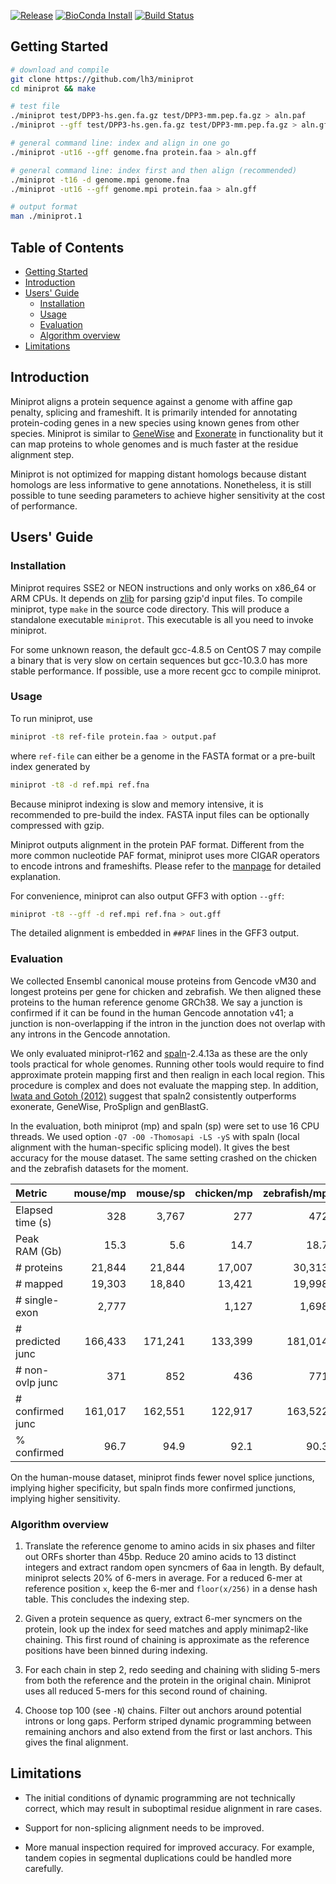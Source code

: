 [![Release](https://img.shields.io/github/v/release/lh3/miniprot?include_prereleases)](https://github.com/lh3/miniprot/releases)
[![BioConda Install](https://img.shields.io/conda/dn/bioconda/miniprot.svg?style=flag&label=BioConda%20install)](https://anaconda.org/bioconda/miniprot)
[![Build Status](https://github.com/lh3/miniprot/actions/workflows/ci.yaml/badge.svg)](https://github.com/lh3/miniprot/actions)
## <a name="started"></a>Getting Started
```sh
# download and compile
git clone https://github.com/lh3/miniprot
cd miniprot && make

# test file
./miniprot test/DPP3-hs.gen.fa.gz test/DPP3-mm.pep.fa.gz > aln.paf        # PAF output
./miniprot --gff test/DPP3-hs.gen.fa.gz test/DPP3-mm.pep.fa.gz > aln.gff  # GFF3+PAF output

# general command line: index and align in one go
./miniprot -ut16 --gff genome.fna protein.faa > aln.gff

# general command line: index first and then align (recommended)
./miniprot -t16 -d genome.mpi genome.fna
./miniprot -ut16 --gff genome.mpi protein.faa > aln.gff

# output format
man ./miniprot.1
```

## Table of Contents

- [Getting Started](#started)
- [Introduction](#intro)
- [Users' Guide](#uguide)
  - [Installation](#install)
  - [Usage](#usage)
  - [Evaluation](#eval)
  - [Algorithm overview](#algo)
- [Limitations](#limit)

## <a name="intro"></a>Introduction

Miniprot aligns a protein sequence against a genome with affine gap penalty,
splicing and frameshift. It is primarily intended for annotating protein-coding
genes in a new species using known genes from other species. Miniprot is
similar to [GeneWise][genewise] and [Exonerate][exonerate] in functionality but
it can map proteins to whole genomes and is much faster at the residue
alignment step.

Miniprot is not optimized for mapping distant homologs because distant homologs
are less informative to gene annotations. Nonetheless, it is still possible to
tune seeding parameters to achieve higher sensitivity at the cost of
performance.

## <a name="uguide"></a>Users' Guide

### <a name="install"></a>Installation

Miniprot requires SSE2 or NEON instructions and only works on x86\_64 or ARM
CPUs. It depends on [zlib][zlib] for parsing gzip'd input files. To compile
miniprot, type `make` in the source code directory. This will produce a
standalone executable `miniprot`. This executable is all you need to invoke
miniprot.

For some unknown reason, the default gcc-4.8.5 on CentOS 7 may compile a binary
that is very slow on certain sequences but gcc-10.3.0 has more stable
performance. If possible, use a more recent gcc to compile miniprot.

### <a name="usage"></a>Usage

To run miniprot, use
```sh
miniprot -t8 ref-file protein.faa > output.paf
```
where `ref-file` can either be a genome in the FASTA format or a pre-built
index generated by
```sh
miniprot -t8 -d ref.mpi ref.fna
```
Because miniprot indexing is slow and memory intensive, it is recommended to
pre-build the index. FASTA input files can be optionally compressed with gzip.

Miniprot outputs alignment in the protein PAF format. Different from the more
common nucleotide PAF format, miniprot uses more CIGAR operators to encode
introns and frameshifts. Please refer to the [manpage][manpage] for detailed explanation.

For convenience, miniprot can also output GFF3 with option `--gff`:
```sh
miniprot -t8 --gff -d ref.mpi ref.fna > out.gff
```
The detailed alignment is embedded in `##PAF` lines in the GFF3 output.

### <a name="eval"></a>Evaluation

We collected Ensembl canonical mouse proteins from Gencode vM30 and longest
proteins per gene for chicken and zebrafish. We then aligned these proteins to
the human reference genome GRCh38. We say a junction is confirmed if it can be
found in the human Gencode annotation v41; a junction is non-overlapping if the
intron in the junction does not overlap with any introns in the Gencode
annotation.

We only evaluated miniprot-r162 and [spaln][spaln]-2.4.13a as these are the
only tools practical for whole genomes. Running other tools would require to
find approximate protein mapping first and then realign in each local region.
This procedure is complex and does not evaluate the mapping step. In addition,
[Iwata and Gotoh (2012)][spaln2] suggest that spaln2 consistently outperforms
exonerate, GeneWise, ProSplign and genBlastG.

In the evaluation, both miniprot (mp) and spaln (sp) were set to use 16 CPU
threads. We used option `-Q7 -O0 -Thomosapi -LS -yS` with spaln (local
alignment with the human-specific splicing model). It gives the best accuracy
for the mouse dataset. The same setting crashed on the chicken and the
zebrafish datasets for the moment.

|Metric          |mouse/mp |mouse/sp |chicken/mp|zebrafish/mp|
|:---------------|--------:|--------:|--------:|--------:|
|Elapsed time (s)|     328 |   3,767 |     277 |     472 |
|Peak RAM (Gb)   |    15.3 |     5.6 |    14.7 |    18.7 |
|# proteins      |  21,844 |  21,844 |  17,007 |  30,313 |
|# mapped        |  19,303 |  18,840 |  13,421 |  19,998 |
|# single-exon   |   2,777 |         |   1,127 |   1,698 |
|# predicted junc| 166,433 | 171,241 | 133,399 | 181,014 |
|# non-ovlp junc |     371 |     852 |     436 |     771 |
|# confirmed junc| 161,017 | 162,551 | 122,917 | 163,522 |
|% confirmed     |    96.7 |    94.9 |    92.1 |    90.3 |

On the human-mouse dataset, miniprot finds fewer novel splice junctions,
implying higher specificity, but spaln finds more confirmed junctions, implying
higher sensitivity.

### <a name="algo"></a>Algorithm overview

1. Translate the reference genome to amino acids in six phases and filter out
   ORFs shorter than 45bp. Reduce 20 amino acids to 13 distinct integers and
   extract random open syncmers of 6aa in length. By default, miniprot selects
   20% of 6-mers in average. For a reduced 6-mer at reference position `x`,
   keep the 6-mer and `floor(x/256)` in a dense hash table. This concludes the
   indexing step.

2. Given a protein sequence as query, extract 6-mer syncmers on the protein,
   look up the index for seed matches and apply minimap2-like chaining. This
   first round of chaining is approximate as the reference positions have been
   binned during indexing.

3. For each chain in step 2, redo seeding and chaining with sliding 5-mers from
   both the reference and the protein in the original chain. Miniprot uses all
   reduced 5-mers for this second round of chaining.

4. Choose top 100 (see `-N`) chains. Filter out anchors around potential
   introns or long gaps. Perform striped dynamic programming between remaining
   anchors and also extend from the first or last anchors. This gives the final
   alignment.

## <a name="limit"></a>Limitations

* The initial conditions of dynamic programming are not technically correct,
  which may result in suboptimal residue alignment in rare cases.

* Support for non-splicing alignment needs to be improved.

* More manual inspection required for improved accuracy. For example, tandem
  copies in segmental duplications could be handled more carefully.

[exonerate]: https://pubmed.ncbi.nlm.nih.gov/15713233/
[genewise]: https://pubmed.ncbi.nlm.nih.gov/15123596/
[zlib]: https://zlib.net
[paftools]: https://github.com/lh3/minimap2/blob/master/misc/paftools.js
[minimap2]: https://github.com/lh3/minimap2
[spaln]: https://github.com/ogotoh/spaln
[spaln2]: https://pubmed.ncbi.nlm.nih.gov/22848105/
[manpage]: https://lh3.github.io/miniprot/miniprot.html
